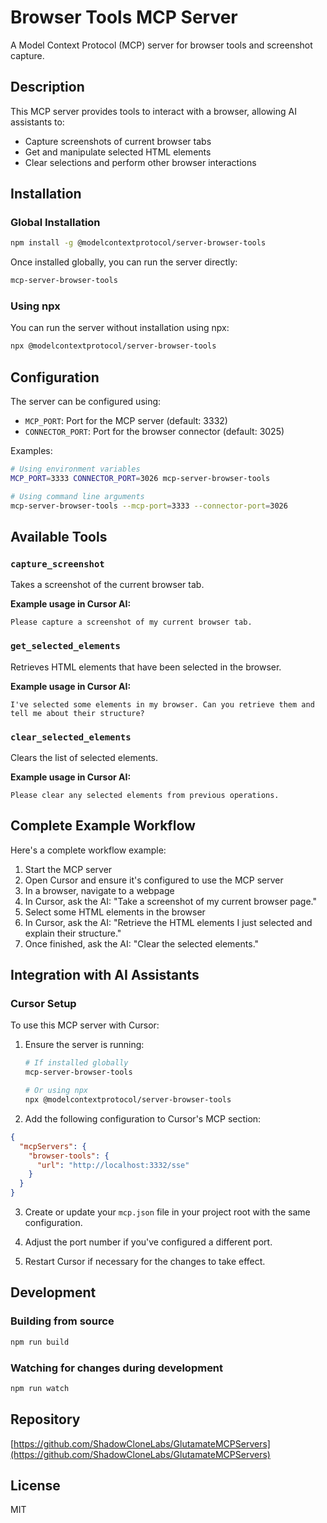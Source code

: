 # Browser Tools MCP Server

A Model Context Protocol (MCP) server for browser tools and screenshot capture.

## Description

This MCP server provides tools to interact with a browser, allowing AI assistants to:

- Capture screenshots of current browser tabs
- Get and manipulate selected HTML elements
- Clear selections and perform other browser interactions

## Installation

### Global Installation

```bash
npm install -g @modelcontextprotocol/server-browser-tools
```

Once installed globally, you can run the server directly:

```bash
mcp-server-browser-tools
```

### Using npx

You can run the server without installation using npx:

```bash
npx @modelcontextprotocol/server-browser-tools
```

## Configuration

The server can be configured using:

- `MCP_PORT`: Port for the MCP server (default: 3332)
- `CONNECTOR_PORT`: Port for the browser connector (default: 3025)

Examples:

```bash
# Using environment variables
MCP_PORT=3333 CONNECTOR_PORT=3026 mcp-server-browser-tools

# Using command line arguments
mcp-server-browser-tools --mcp-port=3333 --connector-port=3026
```

## Available Tools

### `capture_screenshot`

Takes a screenshot of the current browser tab.

**Example usage in Cursor AI:**

```
Please capture a screenshot of my current browser tab.
```

### `get_selected_elements`

Retrieves HTML elements that have been selected in the browser.

**Example usage in Cursor AI:**

```
I've selected some elements in my browser. Can you retrieve them and tell me about their structure?
```

### `clear_selected_elements`

Clears the list of selected elements.

**Example usage in Cursor AI:**

```
Please clear any selected elements from previous operations.
```

## Complete Example Workflow

Here's a complete workflow example:

1. Start the MCP server
2. Open Cursor and ensure it's configured to use the MCP server
3. In a browser, navigate to a webpage
4. In Cursor, ask the AI: "Take a screenshot of my current browser page."
5. Select some HTML elements in the browser
6. In Cursor, ask the AI: "Retrieve the HTML elements I just selected and explain their structure."
7. Once finished, ask the AI: "Clear the selected elements."

## Integration with AI Assistants

### Cursor Setup

To use this MCP server with Cursor:

1. Ensure the server is running:

   ```bash
   # If installed globally
   mcp-server-browser-tools

   # Or using npx
   npx @modelcontextprotocol/server-browser-tools
   ```

2. Add the following configuration to Cursor's MCP section:

```json
{
  "mcpServers": {
    "browser-tools": {
      "url": "http://localhost:3332/sse"
    }
  }
}
```

3. Create or update your `mcp.json` file in your project root with the same configuration.

4. Adjust the port number if you've configured a different port.

5. Restart Cursor if necessary for the changes to take effect.

## Development

### Building from source

```bash
npm run build
```

### Watching for changes during development

```bash
npm run watch
```

## Repository

[https://github.com/ShadowCloneLabs/GlutamateMCPServers](https://github.com/ShadowCloneLabs/GlutamateMCPServers)

## License

MIT

